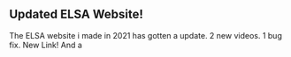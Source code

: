 ## Updated ELSA Website!
The ELSA website i made in 2021 has gotten a update. 2 new videos. 1 bug fix. New Link! And a <title> tag.
  
  The Updated website can be found at https://sastofficial.github.io/elsa.
  
  The Original version is still up at https://sastofficial.github.io/test.
